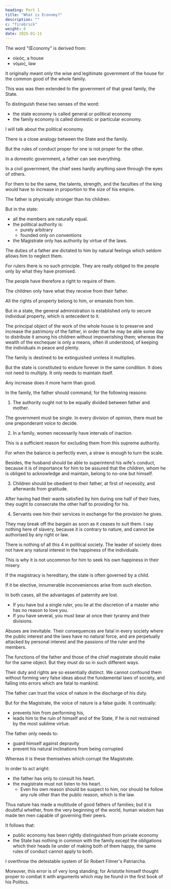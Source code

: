 ```yaml
---
heading: Part 1
title: "What is Economy?"
description: ""
c: "firebrick"
weight: 6
date: 2025-01-11
---
```



The word "Œconomy" is derived from:
- οἰκός, a house
- νόμος, law

It originally meant only the wise and legitimate government of the house for the common good of the whole family.

This was was then extended to the government of that great family, the State.

To distinguish these two senses of the word:
- the state economy is called general or political economy
- the family economy is called domestic or particular economy. 

I will talk about the political economy.

There is a close analogy between the State and the family.

But the rules of conduct proper for one is not proper for the other.

<!-- They differ too much in extent to be regulated in the same manner; and there will always be a great difference between -->

In a domestic government, a father can see everything.

In a civil government, the chief sees hardly anything save through the eyes of others.

For them to be the same, the talents, strength, and the faculties of the king would have to increase in proportion to the size of his empire. 

<!-- family, and the soul of a powerful monarch would have to be, to that of an ordinary man, as the extent of his empire is to that of a private person's estate. -->

<!-- But how could the government of the State be like that of the family, when the basis on which they rest is so different?  -->

The father is physically stronger than his children.

<!-- , his paternal authority, as long as they need his protection, may be reasonably said to be established by nature.  -->

But in the state:
- all the members are naturally equal.
- the political authority is:
  - purely arbitrary
  - founded only on conventions
- the Magistrate only has authority by virtue of the laws. 

The duties of a father are dictated to him by natural feelings which seldom allows him to neglect them.

For rulers there is no such principle. They are really obliged to the people only by what they have promised. 

The people have therefore a right to require of them. 

The children only have what they receive from their father.

All the rights of property belong to him, or emanate from him.

But in a state, the general administration is established only to secure individual property, which is antecedent to it. 

The principal object of the work of the whole house is to preserve and increase the patrimony of the father, in order that he may be able some day to distribute it among his children without impoverishing them; whereas the wealth of the exchequer is only a means, often ill understood, of keeping the individuals in peace and plenty.

The family is destined to be extinguished unnless it multiplies.

 <!-- and to resolve itself some day into several families of a similar nature;  -->

But the state is constituted to endure forever in the same condition. It does not need to multiply. It only needs to maintain itself.

Any increase does it more harm than good.

In the family, the father should command, for the following reasons:

1. The authority ought not to be equally divided between father and mother.

The government must be single. In every division of opinion, there must be one preponderant voice to decide.

2. In a family, women necessarily have intervals of inaction.

This is a sufficient reason for excluding them from this supreme authority.

For when the balance is perfectly even, a straw is enough to turn the scale. 

Besides, the husband should be able to superintend his wife's conduct, because it is of importance for him to be assured that the children, whom he is obliged to acknowledge and maintain, belong to no-one but himself.

3. Children should be obedient to their father, at first of necessity, and afterwards from gratitude.

After having had their wants satisfied by him during one half of their lives, they ought to consecrate the other half to providing for his. 

4. Servants owe him their services in exchange for the provision he gives.

They may break off the bargain as soon as it ceases to suit them. I say nothing here of slavery, because it is contrary to nature, and cannot be authorised by any right or law.

There is nothing of all this 4 in political society. The leader of society does not have any natural interest in the happiness of the individuals.

This is why it is not uncommon for him to seek his own happiness in their misery. 

If the magistracy is hereditary, the state is often governed by a child. 

If it be elective, innumerable inconveniences arise from such election.

In both cases, all the advantages of paternity are lost. 

- If you have but a single ruler, you lie at the discretion of a master who has no reason to love you.
- If you have several, you must bear at once their tyranny and their divisions. 

Abuses are inevitable. Their consequences are fatal in every society where the public interest and the laws have no natural force, and are perpetually attacked by personal interest and the passions of the ruler and the members.

The functions of the father and those of the chief magistrate should make for the same object. But they must do so in such different ways.

Their duty and rights are so essentially distinct. We cannot confound them without forming very false ideas about the fundamental laws of society, and falling into errors which are fatal to mankind.

The father can trust the voice of nature in the discharge of his duty.

But for the Magistrate, the voice of nature is a false guide. It continually:
- prevents him from performing his, 
- leads him to the ruin of himself and of the State, if he is not restrained by the most sublime virtue. 

The father only needs to:
- guard himself against depravity
- prevent his natural inclinations from being corrupted

Whereas it is these themselves which corrupt the Magistrate. 

In order to act aright:
- the father has only to consult his heart.
- the magistrate must not listen to his heart.
  - Even his own reason should be suspect to him, nor should he follow any rule other than the public reason, which is the law.

Thus nature has made a multitude of good fathers of families; but it is doubtful whether, from the very beginning of the world, human wisdom has made ten men capable of governing their peers.

It follows that:
- public economy has been rightly distinguished from private economy
- the State has nothing in common with the family except the obligations which their heads lie under of making both of them happy, the same rules of conduct cannot apply to both.

I overthrow the detestable system of Sir Robert Filmer's Patriarcha.

<!-- ; a work to which two celebrated writers have done too much honour in writing books to refute it.  -->

Moreover, this error is of very long standing; for Aristotle himself thought proper to combat it with arguments which may be found in the first book of his Politics.

